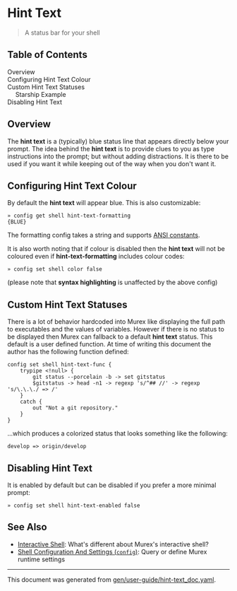 # Hint Text

> A status bar for your shell

<h2>Table of Contents</h2>

<div id="toc">

- [Overview](#overview)
- [Configuring Hint Text Colour](#configuring-hint-text-colour)
- [Custom Hint Text Statuses](#custom-hint-text-statuses)
  - [Starship Example](#starship-example)
- [Disabling Hint Text](#disabling-hint-text)

</div>



## Overview

The **hint text** is a (typically) blue status line that appears directly below
your prompt. The idea behind the **hint text** is to provide clues to you as
type instructions into the prompt; but without adding distractions. It is there
to be used if you want it while keeping out of the way when you don't want it.




## Configuring Hint Text Colour

By default the **hint text** will appear blue. This is also customizable:

```
» config get shell hint-text-formatting
{BLUE}
```

The formatting config takes a string and supports [ANSI constants](ansi.md).

It is also worth noting that if colour is disabled then the **hint text** will
not be coloured even if **hint-text-formatting** includes colour codes:

```
» config set shell color false
```

(please note that **syntax highlighting** is unaffected by the above config)

## Custom Hint Text Statuses

There is a lot of behavior hardcoded into Murex like displaying the full path
to executables and the values of variables. However if there is no status to be
displayed then Murex can fallback to a default **hint text** status. This
default is a user defined function. At time of writing this document the author
has the following function defined:

```
config set shell hint-text-func {
    trypipe <!null> {
        git status --porcelain -b -> set gitstatus
        $gitstatus -> head -n1 -> regexp 's/^## //' -> regexp 's/\.\.\./ => /'
    }
    catch {
        out "Not a git repository."
    }
}
```

...which produces a colorized status that looks something like the following:

```
develop => origin/develop
```



## Disabling Hint Text

It is enabled by default but can be disabled if you prefer a more minimal
prompt:

```
» config set shell hint-text-enabled false
```

## See Also

* [Interactive Shell](../user-guide/interactive-shell.md):
  What's different about Murex's interactive shell?
* [Shell Configuration And Settings (`config`)](../commands/config.md):
  Query or define Murex runtime settings

<hr/>

This document was generated from [gen/user-guide/hint-text_doc.yaml](https://github.com/lmorg/murex/blob/master/gen/user-guide/hint-text_doc.yaml).